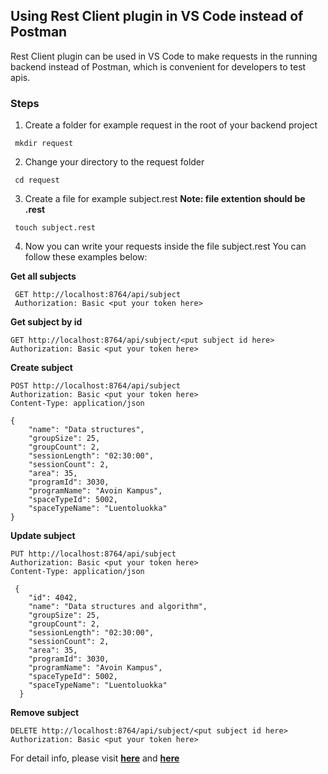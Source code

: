 ## Using Rest Client plugin in VS Code instead of Postman
Rest Client plugin can be used in VS Code to make requests in the running backend instead of Postman, which is convenient for developers to test apis. 

### Steps 

1. Create a folder for example request in the root of your backend project 

```shell
 mkdir request
```

2. Change your directory to the request folder 

```shell
 cd request
```

3. Create a file for example subject.rest **Note: file extention should be .rest**

```shell
 touch subject.rest
``` 

4. Now you can write your requests inside the file subject.rest
    You can follow these examples below: 

**Get all subjects**

```shell
 GET http://localhost:8764/api/subject
 Authorization: Basic <put your token here>
```

**Get subject by id**

```shell 
GET http://localhost:8764/api/subject/<put subject id here>
Authorization: Basic <put your token here>
```

**Create subject**

```shell
POST http://localhost:8764/api/subject
Authorization: Basic <put your token here>
Content-Type: application/json

{
    "name": "Data structures",
    "groupSize": 25,
    "groupCount": 2,
    "sessionLength": "02:30:00",
    "sessionCount": 2,
    "area": 35,
    "programId": 3030,
    "programName": "Avoin Kampus",
    "spaceTypeId": 5002,
    "spaceTypeName": "Luentoluokka"
}
```

**Update subject**

```shell
PUT http://localhost:8764/api/subject
Authorization: Basic <put your token here>
Content-Type: application/json

 {
    "id": 4042,
    "name": "Data structures and algorithm",
    "groupSize": 25,
    "groupCount": 2,
    "sessionLength": "02:30:00",
    "sessionCount": 2,
    "area": 35,
    "programId": 3030,
    "programName": "Avoin Kampus",
    "spaceTypeId": 5002,
    "spaceTypeName": "Luentoluokka"
  }
```

**Remove subject**

```shell
DELETE http://localhost:8764/api/subject/<put subject id here>
Authorization: Basic <put your token here>
```

For detail info, please visit **[here](https://github.com/Huachao/vscode-restclient)** and **[here](https://marketplace.visualstudio.com/items?itemName=humao.rest-client)**






